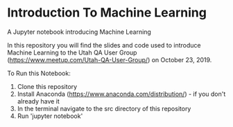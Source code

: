 # Introduction To Machine Learning
A Jupyter notebook introducing Machine Learning 

In this repository you will find the slides and code used to introduce Machine Learning to the Utah QA User Group (https://www.meetup.com/Utah-QA-User-Group/) on October 23, 2019.

To Run this Notebook:
1. Clone this repository
2. Install Anaconda (https://www.anaconda.com/distribution/) - if you don't already have it
3. In the terminal navigate to the src directory of this repository
4. Run 'jupyter notebook'
